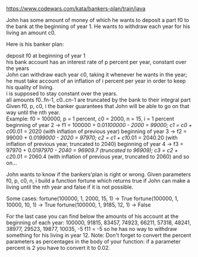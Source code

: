https://www.codewars.com/kata/bankers-plan/train/java


John has some amount of money of which he wants to deposit a part f0 to the bank at the beginning of year 1. He wants to withdraw each year for his living an amount c0.

Here is his banker plan:

deposit f0 at beginning of year 1  
his bank account has an interest rate of p percent per year, constant over the years  
John can withdraw each year c0, taking it whenever he wants in the year; he must take account of an inflation of i percent per year in order to keep his quality of living.  
i is supposed to stay constant over the years.  
all amounts f0..fn-1, c0..cn-1 are truncated by the bank to their integral part  
Given f0, p, c0, i the banker guarantees that John will be able to go on that way until the nth year.  
Example:
f0 = 100000, p = 1 percent, c0 = 2000, n = 15, i = 1 percent
beginning of year 2 -> f1 = 100000 + 0.01*100000 - 2000 = 99000;  c1 = c0 + c0*0.01 = 2020 (with inflation of previous year)
beginning of year 3 -> f2 =  99000 + 0.01*99000 - 2020  = 97970;  c2 = c1 + c1*0.01 = 2040.20 
(with inflation of previous year, truncated to 2040)
beginning of year 4 -> f3 =  97970 + 0.01*97970 - 2040  = 96909.7 (truncated to 96909); 
c3 = c2 + c2*0.01 = 2060.4 (with inflation of previous year, truncated to 2060)
and so on...

John wants to know if the bankers'plan is right or wrong. Given parameters f0, p, c0, n, i build a function fortune which returns true if John can make a living until the nth year and false if it is not possible.

Some cases:
fortune(100000, 1, 2000, 15, 1) -> True
fortune(100000, 1, 10000, 10, 1) -> True
fortune(100000, 1, 9185, 12, 1) -> False

For the last case you can find below the amounts of his account at the beginning of each year:
100000, 91815, 83457, 74923, 66211, 57318, 48241, 38977, 29523, 19877, 10035, -5
f11 = -5 so he has no way to withdraw something for his living in year 12.
Note: Don't forget to convert the percent parameters as percentages in the body of your function: if a parameter percent is 2 you have to convert it to 0.02.
